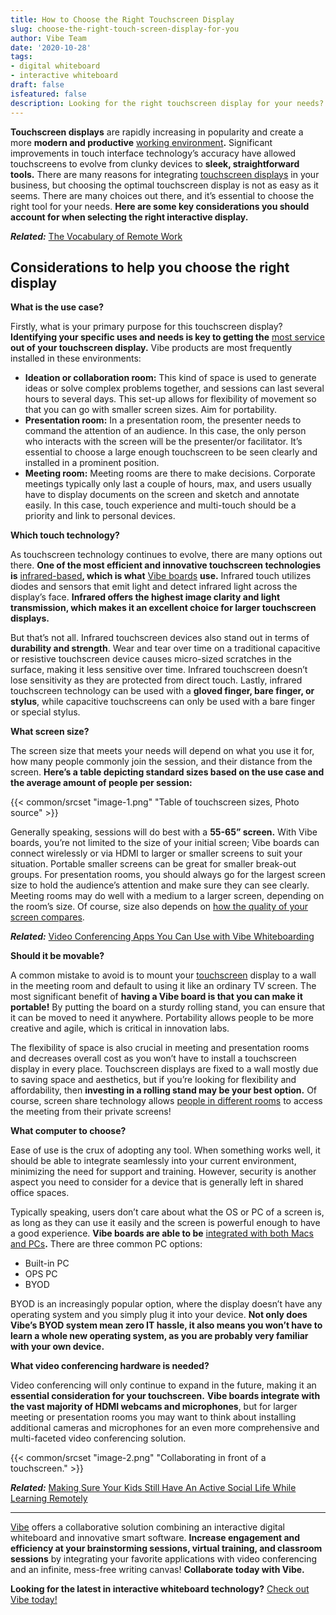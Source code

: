 ```yaml
---
title: How to Choose the Right Touchscreen Display
slug: choose-the-right-touch-screen-display-for-you
author: Vibe Team
date: '2020-10-28'
tags:
- digital whiteboard
- interactive whiteboard
draft: false
isfeatured: false
description: Looking for the right touchscreen display for your needs? We cover what you need to know to make the best decision.
---
```


**Touchscreen displays** are rapidly increasing in popularity and create a more **modern and productive** [working environment](https://vibe.us/lp/scenario-professional-services/)**.** Significant improvements in touch interface technology’s accuracy have allowed touchscreens to evolve from clunky devices to **sleek, straightforward tools.** There are many reasons for integrating [touchscreen displays](https://midshire.co.uk/audio-visual/equipment/interactive-screen/) in your business, but choosing the optimal touchscreen display is not as easy as it seems. There are many choices out there, and it’s essential to choose the right tool for your needs. **Here are some key considerations you should account for when selecting the right interactive display.** 

***Related:*** [The Vocabulary of Remote Work](https://vibe.us/blog/the-vocabulary-of-remote-work/)

## Considerations to help you choose the right display

**What is the use case?** 

Firstly, what is your primary purpose for this touchscreen display? **Identifying your specific uses and needs is key to getting the** [most service](https://www.bbc.co.uk/bitesize/guides/z9bqrwx/revision/4) **out of your touchscreen display.** Vibe products are most frequently installed in these environments:

- **Ideation or collaboration room:** This kind of space is used to generate ideas or solve complex problems together, and sessions can last several hours to several days. This set-up allows for flexibility of movement so that you can go with smaller screen sizes. Aim for portability.
- **Presentation room:** In a presentation room, the presenter needs to command the attention of an audience. In this case, the only person who interacts with the screen will be the presenter/or facilitator. It’s essential to choose a large enough touchscreen to be seen clearly and installed in a prominent position.
- **Meeting room:** Meeting rooms are there to make decisions. Corporate meetings typically only last a couple of hours, max, and users usually have to display documents on the screen and sketch and annotate easily. In this case, touch experience and multi-touch should be a priority and link to personal devices.

**Which touch technology?** 

As touchscreen technology continues to evolve, there are many options out there. **One of the most efficient and innovative touchscreen technologies is** [infrared-based](http://www.nelson-miller.com/pros-cons-infrared-touchscreen-technology/#:~:text=Infrared%20touchscreen%20devices%2C%20on%20the,gloved%20finger%2C%20stylus%20and%20more.)**, which is what** [Vibe boards](https://vibe.us/hardware/) **use.** Infrared touch utilizes diodes and sensors that emit light and detect infrared light across the display’s face. **Infrared offers the highest image clarity and light transmission, which makes it an excellent choice for larger touchscreen displays.**

But that’s not all. Infrared touchscreen devices also stand out in terms of **durability and strength**. Wear and tear over time on a traditional capacitive or resistive touchscreen device causes micro-sized scratches in the surface, making it less sensitive over time. Infrared touchscreen doesn’t lose sensitivity as they are protected from direct touch. Lastly, infrared touchscreen technology can be used with a **gloved finger, bare finger, or stylus**, while capacitive touchscreens can only be used with a bare finger or special stylus.

**What screen size?** 

The screen size that meets your needs will depend on what you use it for, how many people commonly join the session, and their distance from the screen. **Here’s a table depicting standard sizes based on the use case and the average amount of people per session:**

{{< common/srcset "image-1.png" "Table of touchscreen sizes, Photo source" >}}

Generally speaking, sessions will do best with a **55-65” screen.** With Vibe boards, you’re not limited to the size of your initial screen; Vibe boards can connect wirelessly or via HDMI to larger or smaller screens to suit your situation. Portable smaller screens can be great for smaller break-out groups. For presentation rooms, you should always go for the largest screen size to hold the audience’s attention and make sure they can see clearly. Meeting rooms may do well with a medium to a larger screen, depending on the room’s size. Of course, size also depends on [how the quality of your screen compares](https://vibe.us/comparison/). 

***Related:*** [Video Conferencing Apps You Can Use with Vibe Whiteboarding](https://vibe.us/blog/video-conferencing-apps-with-whiteboard/)

**Should it be movable?** 

A common mistake to avoid is to mount your [touchscreen](https://www.data-modul.com/en/touch.html) display to a wall in the meeting room and default to using it like an ordinary TV screen. The most significant benefit of **having a Vibe board is that you can make it portable!** By putting the board on a sturdy rolling stand, you can ensure that it can be moved to need it anywhere. Portability allows people to be more creative and agile, which is critical in innovation labs.

The flexibility of space is also crucial in meeting and presentation rooms and decreases overall cost as you won’t have to install a touchscreen display in every place. Touchscreen displays are fixed to a wall mostly due to saving space and aesthetics, but if you’re looking for flexibility and affordability, then **investing in a rolling stand may be your best option.** Of course, screen share technology allows [people in different rooms](https://vibe.us/lp/scenario-remote/) to access the meeting from their private screens!

**What computer to choose?**

Ease of use is the crux of adopting any tool. When something works well, it should be able to integrate seamlessly into your current environment, minimizing the need for support and training. However, security is another aspect you need to consider for a device that is generally left in shared office spaces.

Typically speaking, users don’t care about what the OS or PC of a screen is, as long as they can use it easily and the screen is powerful enough to have a good experience. **Vibe boards are able to be** [integrated with both Macs and PCs](https://vibe.us/software/)**.** There are three common PC options:

- Built-in PC
- OPS PC
- BYOD

BYOD is an increasingly popular option, where the display doesn’t have any operating system and you simply plug it into your device. **Not only does Vibe’s BYOD system mean zero IT hassle, it also means you won’t have to learn a whole new operating system, as you are probably very familiar with your own device.**

**What video conferencing hardware is needed?** 

Video conferencing will only continue to expand in the future, making it an **essential consideration for your touchscreen.** **Vibe boards integrate with the vast majority of HDMI webcams and microphones**, but for larger meeting or presentation rooms you may want to think about installing additional cameras and microphones for an even more comprehensive and multi-faceted video conferencing solution.

{{< common/srcset "image-2.png" "Collaborating in front of a touchscreen." >}}

***Related:*** [Making Sure Your Kids Still Have An Active Social Life While Learning Remotely](https://vibe.us/blog/making-sure-your-kids-still-have-an-active-social-life-while-learning-remotely/)



---

[Vibe](https://vibe.us/) offers a collaborative solution combining an interactive digital whiteboard and innovative smart software. **Increase engagement and efficiency at your brainstorming sessions, virtual training, and classroom sessions** by integrating your favorite applications with video conferencing and an infinite, mess-free writing canvas! **Collaborate today with Vibe.**

**Looking for the latest in interactive whiteboard technology?** [Check out Vibe today!](https://vibe.us/order/)

